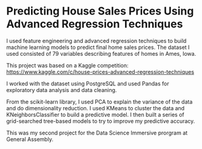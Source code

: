 # Predicting House Sales Prices Using Advanced Regression Techniques

I used feature engineering and advanced regression techniques to build machine learning models to predict final home sales prices. The dataset I used consisted of 79 variables describing features of homes in Ames, Iowa.

This project was based on a Kaggle competition: https://www.kaggle.com/c/house-prices-advanced-regression-techniques

I worked with the dataset using PostgreSQL and used Pandas for exploratory data analysis and data cleaning. 

From the scikit-learn library, I used PCA to explain the variance of the data and do dimensionality reduction. I used KMeans to cluster the data and KNeighborsClassifier to build a predictive model. I then built a series of grid-searched tree-based models to try to improve my predictive accuracy.

This was my second project for the Data Science Immersive prorgram at General Assembly.
